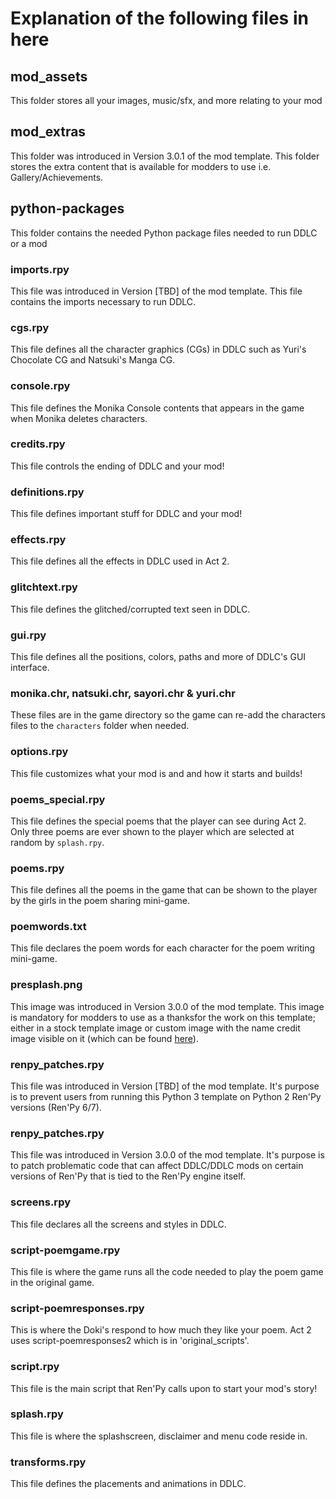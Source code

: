 # Explanation of the following files in here

## mod_assets

This folder stores all your images, music/sfx, and more relating to your mod

## mod_extras

This folder was introduced in Version 3.0.1 of the mod template. This folder stores the extra content that is available for modders to use i.e. Gallery/Achievements.

## python-packages

This folder contains the needed Python package files needed to run DDLC or a mod

### **__imports__.rpy**
This file was introduced in Version [TBD] of the mod template. This file contains the imports necessary to run DDLC.

### **cgs.rpy**

This file defines all the character graphics (CGs) in DDLC such as Yuri's Chocolate CG and Natsuki's Manga CG.

### **console.rpy**

This file defines the Monika Console contents that appears in the game when Monika deletes characters.

### **credits.rpy**

This file controls the ending of DDLC and your mod!

### **definitions.rpy**

This file defines important stuff for DDLC and your mod!

### **effects.rpy**

This file defines all the effects in DDLC used in Act 2.

### **glitchtext.rpy**

This file defines the glitched/corrupted text seen in DDLC.

### **gui.rpy**

This file defines all the positions, colors, paths and more of DDLC's GUI interface.

### **monika.chr**, **natsuki.chr**, **sayori.chr** & **yuri.chr**

These files are in the game directory so the game can re-add the characters files to the `characters` folder when needed.

### **options.rpy**

This file customizes what your mod is and and how it starts and builds!

### **poems_special.rpy**

This file defines the special poems that the player can see during Act 2. Only three poems are ever shown to the player which are selected at random by `splash.rpy`.

### **poems.rpy**

This file defines all the poems in the game that can be shown to the player by the girls in the poem sharing mini-game.

### **poemwords.txt**

This file declares the poem words for each character for the poem writing mini-game.

### **presplash.png**

This image was introduced in Version 3.0.0 of the mod template. This image is mandatory for modders to use as a thanksfor the work on this template; either in a stock template image or custom image with the name credit image visible on it (which can be found [here](../.github/IMAGES/TemplateMadeLogo.png)).

### **renpy_patches.rpy**

This file was introduced in Version [TBD] of the mod template. It's purpose is to prevent users from running this Python 3 template on Python 2 Ren'Py versions (Ren'Py 6/7).

### **renpy_patches.rpy**

This file was introduced in Version 3.0.0 of the mod template. It's purpose is to patch problematic code that can affect DDLC/DDLC mods on certain versions of Ren'Py that is tied to the Ren'Py engine itself.

### **screens.rpy**

This file declares all the screens and styles in DDLC.

### **script-poemgame.rpy**

This file is where the game runs all the code needed to play the poem game in the original game.

### **script-poemresponses.rpy**

This is where the Doki's respond to how much they like your poem. Act 2 uses script-poemresponses2 which is in 'original_scripts'.

### **script.rpy**

This file is the main script that Ren'Py calls upon to start your mod's story! 

### **splash.rpy**

This file is where the splashscreen, disclaimer and menu code reside in.

### **transforms.rpy**

This file defines the placements and animations in DDLC.
